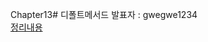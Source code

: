 Chapter13# 디폴트메서드
발표자 : gwegwe1234  
[정리내용](https://github.com/gwegwe1234/study-collection/blob/master/docs/book/modern-java-in-action/13.md)
